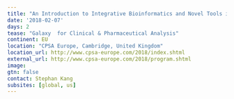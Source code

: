 ```yaml
---
title: "An Introduction to Integrative Bioinformatics and Novel Tools in Multi-Omics"
date: '2018-02-07'
days: 2
tease: "Galaxy  for Clinical & Pharmaceutical Analysis"
continent: EU
location: "CPSA Europe, Cambridge, United Kingdom"
location_url: http://www.cpsa-europe.com/2018/index.shtml
external_url: http://www.cpsa-europe.com/2018/program.shtml
image: 
gtn: false
contact: Stephan Kang
subsites: [global, us]
---
```

